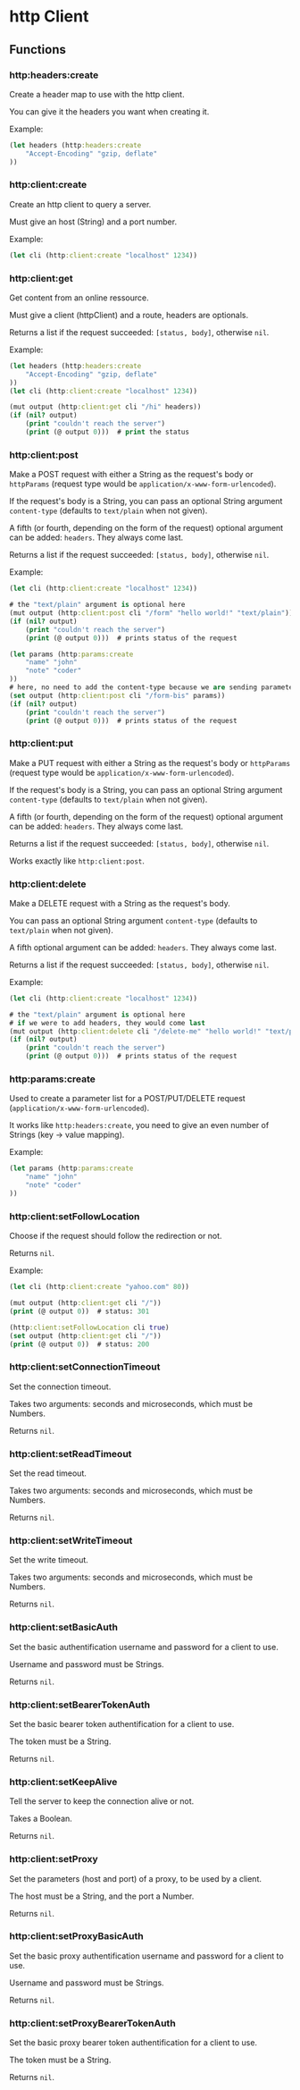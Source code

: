 # http Client

## Functions

### http:headers:create

Create a header map to use with the http client.

You can give it the headers you want when creating it.

Example:

```clojure
(let headers (http:headers:create
    "Accept-Encoding" "gzip, deflate"
))
```

### http:client:create

Create an http client to query a server.

Must give an host (String) and a port number.

Example:

```clojure
(let cli (http:client:create "localhost" 1234))
```

### http:client:get

Get content from an online ressource.

Must give a client (httpClient) and a route, headers are optionals.

Returns a list if the request succeeded: `[status, body]`, otherwise `nil`.

Example:

```clojure
(let headers (http:headers:create
    "Accept-Encoding" "gzip, deflate"
))
(let cli (http:client:create "localhost" 1234))

(mut output (http:client:get cli "/hi" headers))
(if (nil? output)
    (print "couldn't reach the server")
    (print (@ output 0)))  # print the status
```

### http:client:post

Make a POST request with either a String as the request's body or `httpParams` (request type would be `application/x-www-form-urlencoded`).

If the request's body is a String, you can pass an optional String argument `content-type` (defaults to `text/plain` when not given).

A fifth (or fourth, depending on the form of the request) optional argument can be added: `headers`. They always come last.

Returns a list if the request succeeded: `[status, body]`, otherwise `nil`.

Example:

```clojure
(let cli (http:client:create "localhost" 1234))

# the "text/plain" argument is optional here
(mut output (http:client:post cli "/form" "hello world!" "text/plain"))
(if (nil? output)
    (print "couldn't reach the server")
    (print (@ output 0)))  # prints status of the request

(let params (http:params:create
    "name" "john"
    "note" "coder"
))
# here, no need to add the content-type because we are sending parameters
(set output (http:client:post cli "/form-bis" params))
(if (nil? output)
    (print "couldn't reach the server")
    (print (@ output 0)))  # prints status of the request
```

### http:client:put

Make a PUT request with either a String as the request's body or `httpParams` (request type would be `application/x-www-form-urlencoded`).

If the request's body is a String, you can pass an optional String argument `content-type` (defaults to `text/plain` when not given).

A fifth (or fourth, depending on the form of the request) optional argument can be added: `headers`. They always come last.

Returns a list if the request succeeded: `[status, body]`, otherwise `nil`.

Works exactly like `http:client:post`.

### http:client:delete

Make a DELETE request with a String as the request's body.

You can pass an optional String argument `content-type` (defaults to `text/plain` when not given).

A fifth optional argument can be added: `headers`. They always come last.

Returns a list if the request succeeded: `[status, body]`, otherwise `nil`.

Example:

```clojure
(let cli (http:client:create "localhost" 1234))

# the "text/plain" argument is optional here
# if we were to add headers, they would come last
(mut output (http:client:delete cli "/delete-me" "hello world!" "text/plain"))
(if (nil? output)
    (print "couldn't reach the server")
    (print (@ output 0)))  # prints status of the request
```

### http:params:create

Used to create a parameter list for a POST/PUT/DELETE request (`application/x-www-form-urlencoded`).

It works like `http:headers:create`, you need to give an even number of Strings (key -> value mapping).

Example:

```clojure
(let params (http:params:create
    "name" "john"
    "note" "coder"
))
```

### http:client:setFollowLocation

Choose if the request should follow the redirection or not.

Returns `nil`.

Example:

```clojure
(let cli (http:client:create "yahoo.com" 80))

(mut output (http:client:get cli "/"))
(print (@ output 0))  # status: 301

(http:client:setFollowLocation cli true)
(set output (http:client:get cli "/"))
(print (@ output 0))  # status: 200
```

### http:client:setConnectionTimeout

Set the connection timeout.

Takes two arguments: seconds and microseconds, which must be Numbers.

Returns `nil`.

### http:client:setReadTimeout

Set the read timeout.

Takes two arguments: seconds and microseconds, which must be Numbers.

Returns `nil`.

### http:client:setWriteTimeout

Set the write timeout.

Takes two arguments: seconds and microseconds, which must be Numbers.

Returns `nil`.

### http:client:setBasicAuth

Set the basic authentification username and password for a client to use.

Username and password must be Strings.

Returns `nil`.

### http:client:setBearerTokenAuth

Set the basic bearer token authentification for a client to use.

The token must be a String.

Returns `nil`.

### http:client:setKeepAlive

Tell the server to keep the connection alive or not.

Takes a Boolean.

Returns `nil`.

### http:client:setProxy

Set the parameters (host and port) of a proxy, to be used by a client.

The host must be a String, and the port a Number.

Returns `nil`.

### http:client:setProxyBasicAuth

Set the basic proxy authentification username and password for a client to use.

Username and password must be Strings.

Returns `nil`.

### http:client:setProxyBearerTokenAuth

Set the basic proxy bearer token authentification for a client to use.

The token must be a String.

Returns `nil`.
